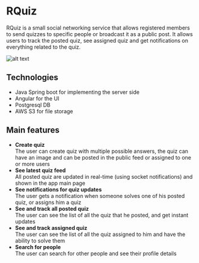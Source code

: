 # RQuiz

RQuiz is a small social networking service that allows registered members to send quizzes to specific people or broadcast it as a public post. It allows users to track the posted quiz, see assigned quiz and get notifications on everything related to the quiz.

![alt text](https://rquiz-storage-bucket-mumbai.s3.ap-south-1.amazonaws.com/rquiz-to-do-git.gif)

## Technologies

- Java Spring boot for implementing the server side
- Angular for the UI
- Postgresql DB
- AWS S3 for file storage

## Main features
* **Create quiz**<br/>
  The user can create quiz with multiple possible answers, the quiz can have an image and can be posted in the public feed or assigned to one or more users 
* **See latest quiz feed**<br/>
  All posted quiz are updated in real-time (using socket notifications) and shown in the app main page
* **See notifications for quiz updates**<br/>
  The user gets a notification when someone solves one of his posted quiz, or assigns him a quiz
* **See and track all posted quiz**<br/>
  The user can see the list of all the quiz that he posted, and get instant updates
* **See and track assigned quiz**<br/>
  The user can see the list of all the quiz assigned to him and have the ability to solve them
* **Search for people**<br/>
  The user can search for other people and see their profile details

